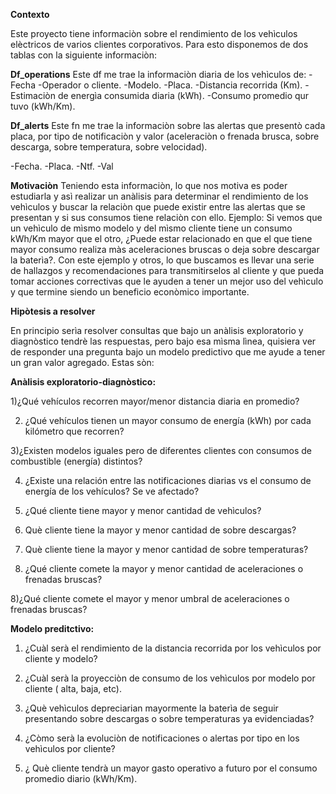 **Contexto**

Este proyecto tiene informaciòn sobre el rendimiento de los vehìculos elèctricos de varios clientes corporativos. Para esto disponemos de dos tablas con la siguiente informaciòn:

**Df_operations**
Este df me trae la informaciòn diaria de los vehìculos de:
-Fecha
-Operador o cliente.
-Modelo.
-Placa.
-Distancia recorrida (Km).
-Estimaciòn de energìa consumida diaria (kWh).
-Consumo promedio qur tuvo (kWh/Km).

**Df_alerts** 
Este fn me trae la informaciòn sobre las alertas que presentò cada placa, por tipo de notificaciòn y valor (aceleraciòn o frenada brusca, sobre descarga, sobre temperatura, sobre velocidad).

-Fecha.
-Placa.
-Ntf.
-Val

**Motivaciòn**
Teniendo esta informaciòn, lo que nos motiva es poder estudiarla y asì realizar un anàlisis para determinar el rendimiento de los vehìculos y buscar la relaciòn que puede existir entre las alertas que se presentan y si sus consumos tiene relaciòn con ello. Ejemplo: Si vemos que un vehìculo de mìsmo modelo y del mìsmo cliente tiene un consumo kWh/Km mayor que el otro, ¿Puede estar relacionado en que el que tiene mayor consumo realiza màs aceleraciones bruscas o deja sobre descargar la baterìa?. Con este ejemplo y otros, lo que buscamos es llevar una serie de hallazgos y recomendaciones para transmitirselos al cliente y que pueda tomar acciones correctivas que le ayuden a tener un mejor uso del vehìculo y que termine siendo un beneficio econòmico importante.

**Hipòtesis a resolver**

En principio serìa resolver consultas que bajo un anàlisis exploratorio y diagnòstico tendrè las respuestas, pero bajo esa mìsma lìnea, quisiera ver de responder una pregunta bajo un modelo predictivo que me ayude a tener un gran valor agregado. Estas sòn:

**Anàlisis exploratorio-diagnòstico:**

1)¿Qué vehículos recorren mayor/menor distancia diaria en promedio?

2) ¿Qué vehículos tienen un mayor consumo de energía (kWh) por cada kilómetro que recorren?

3)¿Existen modelos iguales pero de diferentes clientes con consumos de combustible (energía) distintos?

4) ¿Existe una relación entre las notificaciones diarias vs el consumo de energía de los vehículos? Se ve afectado?

6) ¿Qué cliente tiene mayor y menor cantidad de vehìculos?
   
8) Què cliente tiene la mayor y menor cantidad de sobre descargas?
   
10) Què cliente tiene la mayor y menor cantidad de sobre temperaturas?

11) ¿Qué cliente comete la mayor y menor cantidad de aceleraciones o frenadas bruscas? 

8)¿Qué cliente comete el mayor y menor umbral de aceleraciones o frenadas bruscas?

**Modelo preditctivo:**

1) ¿Cuàl serà el rendimiento de la distancia recorrida por los vehìculos por cliente y modelo?

2) ¿Cuàl serà la proyecciòn de consumo de los vehìculos por modelo por cliente ( alta, baja, etc).

3) ¿Què vehìculos depreciarian mayormente la baterìa de seguir presentando sobre descargas o sobre temperaturas ya evidenciadas?

4) ¿Còmo serà la evoluciòn de notificaciones o alertas por tipo en los vehìculos por cliente?

5) ¿ Què cliente tendrà un mayor gasto operativo a futuro por el consumo promedio diario (kWh/Km).

